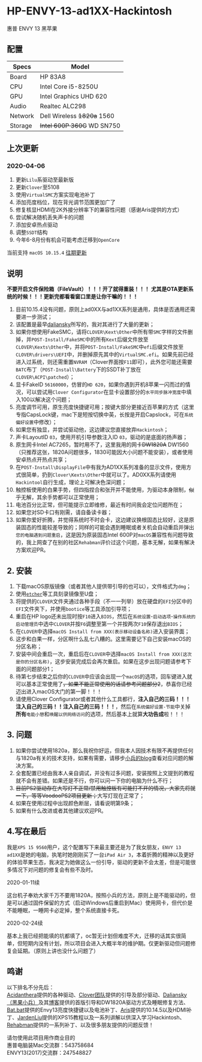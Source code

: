 # HP-ENVY-13-ad1XX-Hackintosh

惠普 ENVY 13 黑苹果

## 配置

| Specs | Model |
| --- | --- |
| Board | HP 83A8 |
| CPU | Intel Core i5-8250U |
| GPU | Intel Graphics UHD 620 |
| Audio | Realtec ALC298 |
| Network | Dell Wireless ~~1820a~~ 1560 |
| Storage | ~~Intel 600P 360G~~ WD SN750 |

## 上次更新

### 2020-04-06

1. 更新`Lilu`系驱动至最新版
2. 更新`Clover`至5108
3. 使用`VirtualSMC`方案实现电池补丁
4. 添加亮度档位，现在背光调节范围更加广了
5. 修复核显HDMI在2K外接分辨率下的兼容性问题（感谢Aris提供的方式）
6. 尝试解决随机丢失声卡的问题
7. 添加安卓热点驱动
8. 调整`SSDT`结构
9. 今年6-8月份有机会可能考虑迁移到`OpenCore`

当前支持 `macOS 10.15.4`
[往期更新](./ChangeLog.md)

## 说明

**不要开启文件保险箱（FileVault）！！！开了就得重装！！！**
**尤其是OTA更新系统的时候！！！更新完都看看窗口里是让你干嘛的！！！**
1. 目前10.15.4没有问题，原则上ad0XX与ad1XX系列是通用，具体是否通用还需要进一步测试；
2. 该配置是最早[daliansky](https://github.com/daliansky/)所写的，我对其进行了大量的更新；
3. 如果你想使用FakeSMC，请将`CLOVER\Kext\Other`中所有带`SMC`字样的文件删掉，并`POST-Install/FakeSMC`中的所有`Kext`后缀文件放至`CLOVER\Kexts\Other`中，并将`POST-Install/FakeSMC`中`efi`后缀文件放至`CLOVER\drivers\UEFI`中，并删掉原先其中的`VirtualSMC.efi`。如果先前已经进入过系统，则还需重置`NVRAM`（Clover界面按`F11`即可），此外您可能还需要`BATC`布丁（`POST-Install\Battery`下的SSDT补丁放在`CLOVER\ACPI\patched`）；
4. 显卡FakeID `56160000`，仿冒的`HD 620`，如果你遇到开机8苹果一闪而过的情况，可以尝试用`Clover Configurator`在显卡设置部分的`水平同步脉冲宽度`中填入100以解决这个问题；
5. 亮度调节可用，原生亮度快捷键可用；按键大部分更接近百苹果的方式（这里专指CapsLock键，mac下是短按切换中英，长按是开启Capslock，可在`系统偏好设置`中修改）；
6. 如果您有独显，并尝试驱动他，这边建议您直接放弃`Hackintosh`；
7. 声卡LayoutID `03`，使用开机引导参数注入ID `03`，驱动的是底面的扬声器；
8. 原生网卡Intel AC7265，暂时用不了，这里我用的网卡~~DW1820A~~ DW1560（只推荐这张，1820A问题很多，1830可能因大小问题不能安装），或者使用安卓热点开热点共享；
9. 在`POST-Install\DisplayFile`中有我为AD1XX系列准备的显示文件，使用方式很简单，扔到`Clover\Kexts\Other`中就可以了。AD0XX系列请使用`Hackintool`自行生成，理论上可解决色深问题；
10. 触控板使用的白果手势，但四指捏合和张开并不能使用，为驱动本身限制，~~似乎~~无解，其余手势都可以正常使用；
11. 电池百分比正常，但可能提示立即维修，最近有时间我会定位问题所在；
12. 如果您对SD卡口有刚需，请自备读卡器；
13. 如果你爱好折腾，并觉得系统时不时会卡，这边建议换根固态比较好，这是原装固态的性能较差导致的；同样的可能会遇到睡眠或者关机会自动重启并弹出`您的电脑遇到问题重启`，这是因为原装固态Intel 600P对`macOS`兼容性有问题导致的，我上网查了在别的社区`Rehabman`评价过这个问题，基本无解，如果有解决方案欢迎PR。


## 2. 安装

1. 下载macOS原版镜像（或者其他人提供带引导的也可以），文件格式为`dmg`；
2. 使用[`etcher`](https://www.balena.io/etcher/)等工具刻录镜像至U盘；
3. 将提供的`CLOVER`文件夹通过各种手段（不一一列举）放在硬盘的`EFI`分区中的`EFI`文件夹下，并使用`bootice`等工具添加引导项；
4. 重启在HP logo还未出现时按`F10`进入`BIOS`，然后在`系统设置`-`启动选项`-`操作系统的启动管理员`中选中`CLOVER`并按`F6`调整至第一个并按两次`F10`保存退出`BIOS`；
5. 在`CLOVER`中选择`macOS Install from XXX(表示移动设备名称)`进入安装界面；
6. 这步和白果一样，分区啊什么乱七八糟的。这里需要记下自己安装macOS的分区名称；
7. 安装中间会重启一次，重启后在`CLOVER`中选择`macOS Install from XXX(这次是你的分区名称)`，这步安装完成后会再次重启。如果在这步出现问题请参考下面的问题部分1；
8. 待第七步结束之后你的`CLOVER`中应该会出现一个`macOS`的选项，回车键进入就可以基本正常使用了~~，如果不能正常使用的话请参考问题部分2~~，恭喜你已经迈出进入macOS大门的第一脚！！！
9. 请使用Clover Configurator或者其他什么工具都行，**注入自己的三码！！！注入自己的三码！！注入自己的三码！！！**，然后在`系统偏好设置-节能`中关掉**所有**`电能小憩`和`唤醒以供网络访问`的选项，然后基本上就算**大功告成**啦！！！

## 3. 问题

1. 如果你尝试使用1820a，那么我祝你好运，但我本人因技术有限不再提供任何与1820a有关的技术支持，如果有需要，请移步[小兵的blog](https://blog.daliansky.net)查看对应问题的解决方案。
2. 全套配置已经由我本人亲自调试，并没有过多问题，安装按照上文提到的教程就不会有差错。如果还是不行，你可以问一下你的电脑为什么不行；
3. ~~目前PS2驱动存在大写灯不正常/禁用触控板有可能打不开的情况，大家先将就一下，等等VoodooPS2项目更新；~~大写灯现在正常了；
4. 如果在使用过程中出现颜色断层，请看说明第9条；
5. 如果有什么改进或者其他建议欢迎PR。

## 4.写在最后


我是`XPS 15 9560`用户，这个配置写下来最主要还是为了我女朋友，`ENVY 13 ad1XX`是她的电脑，执笔时她刚刚买了一台`iPad Air 3`，本着折腾的精神以及更好的体验苹果生态，我决定为她做这么一份引导，驱动的更新不会太差，但是可能很多情况下对问题的修复会有些不及时。<br />

2020-01-11续<br />

这台机子奉劝大家千万不要用1820A，按照小兵的方法，原则上是不能驱动的，但是可以通过固件保留的方式（启动Windows后重启到Mac）使用网卡，但代价是不能睡眠，一睡网卡必定掉，整个系统直接卡死。

2020-02-24续<br />

基本上我已经把能填的坑都填了，oc暂无计划但难度不大，迁移的话其实很简单，但短期内没有计划，所以项目会进入大概半年的维护期。仅更新驱动但问题修复会延期。（原则上讲也没什么问题了）

## 鸣谢

以下排名不分先后：<br>
[Acidanthera](https://github.com/acidanthera)提供的各种驱动、[Clover团队](https://github.com/CloverHackyColor)提供的引导及部分驱动、[Daliansky（黑果小兵）](https://github.com/daliansky/)及其[博客](https://blog.daliansky.net/)提供的首版引导和DW1820A驱动方式及睡眠修复方法、[Bat.bat](https://github.com/williambj1)提供的Envy13亮度快捷键以及电池补丁、[Aris](https://ariser.cn)提供的10.14.5以及HDMI补丁、[JardenLiu](https://github.com/jardenliu)提供的XPS15教程以及一系列讲解以供深入学习Hackintosh、[Rehabman](https://bitbucket.org/%7Be26fb9ce-5cc2-4e36-8576-7a8faae8e194%7D/)提供的一系列补丁、以及很多朋友提供的问题反馈！



请勿使用此项目用作商业目的<br>
惠普电脑装Mac交流群：543758684<br>
ENVY13(2017)交流群：247548827<br>
